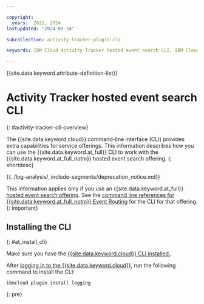 ```yaml
---

copyright:
  years:  2021, 2024
lastupdated: "2024-05-24"

subcollection: activity-tracker-plugin-cli

keywords: IBM Cloud Activity Tracker hosted event search CLI, IBM Cloud Activity Tracker hosted event search command line, IBM Cloud Activity Tracker hosted event search terminal, IBM Cloud Activity Tracker hosted event search shell

---
```


{{site.data.keyword.attribute-definition-list}}

# Activity Tracker hosted event search CLI
{: #activity-tracker-cli-overview}

The {{site.data.keyword.cloud}} command-line interface (CLI) provides extra capabilities for service offerings. This information describes how you can use the {{site.data.keyword.at_full}} CLI to work with the {{site.data.keyword.at_full_notm}} hosted event search offering.
{: shortdesc}

<!-- Common deprecation statement -->
{{../log-analysis/_include-segments/deprecation_notice.md}}

This information applies only if you use an {{site.data.keyword.at_full}} [hosted event search offering](/docs/activity-tracker?topic=activity-tracker-getting-started). See the [command line references for {{site.data.keyword.at_full_notm}} Event Routing](/docs/atracker-cli-plugin?topic=atracker-cli-plugin-atracker-cli-overview) for the CLI for that offering.
{: important}

## Installing the CLI
{: #at_install_cli}

Make sure you have the [{{site.data.keyword.cloud}} CLI installed.](/docs/cli?topic=cli-install-ibmcloud-cli).

After [logging in to the {{site.data.keyword.cloud}}](/docs/cli?topic=cli-ibmcloud_cli#ibmcloud_login), run the following command to install the CLI:

```text
ibmcloud plugin install logging
```
{: pre}

